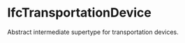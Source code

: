 # IfcTransportationDevice

Abstract intermediate supertype for transportation devices.<!-- end of definition -->
